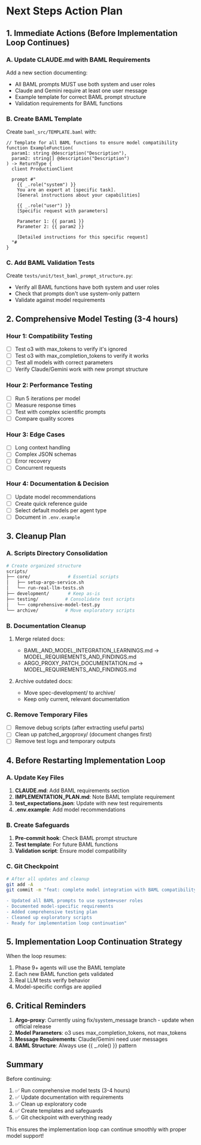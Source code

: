 # Next Steps Action Plan

## 1. Immediate Actions (Before Implementation Loop Continues)

### A. Update CLAUDE.md with BAML Requirements
Add a new section documenting:
- All BAML prompts MUST use both system and user roles
- Claude and Gemini require at least one user message
- Example template for correct BAML prompt structure
- Validation requirements for BAML functions

### B. Create BAML Template
Create `baml_src/TEMPLATE.baml` with:
```baml
// Template for all BAML functions to ensure model compatibility
function ExampleFunction(
  param1: string @description("Description"),
  param2: string[] @description("Description")
) -> ReturnType {
  client ProductionClient
  
  prompt #"
    {{ _.role("system") }}
    You are an expert at [specific task].
    [General instructions about your capabilities]
    
    {{ _.role("user") }}
    [Specific request with parameters]
    
    Parameter 1: {{ param1 }}
    Parameter 2: {{ param2 }}
    
    [Detailed instructions for this specific request]
  "#
}
```

### C. Add BAML Validation Tests
Create `tests/unit/test_baml_prompt_structure.py`:
- Verify all BAML functions have both system and user roles
- Check that prompts don't use system-only pattern
- Validate against model requirements

## 2. Comprehensive Model Testing (3-4 hours)

### Hour 1: Compatibility Testing
- [ ] Test o3 with max_tokens to verify it's ignored
- [ ] Test o3 with max_completion_tokens to verify it works
- [ ] Test all models with correct parameters
- [ ] Verify Claude/Gemini work with new prompt structure

### Hour 2: Performance Testing
- [ ] Run 5 iterations per model
- [ ] Measure response times
- [ ] Test with complex scientific prompts
- [ ] Compare quality scores

### Hour 3: Edge Cases
- [ ] Long context handling
- [ ] Complex JSON schemas
- [ ] Error recovery
- [ ] Concurrent requests

### Hour 4: Documentation & Decision
- [ ] Update model recommendations
- [ ] Create quick reference guide
- [ ] Select default models per agent type
- [ ] Document in `.env.example`

## 3. Cleanup Plan

### A. Scripts Directory Consolidation
```bash
# Create organized structure
scripts/
├── core/              # Essential scripts
│   ├── setup-argo-service.sh
│   └── run-real-llm-tests.sh
├── development/       # Keep as-is
├── testing/          # Consolidate test scripts
│   └── comprehensive-model-test.py
└── archive/          # Move exploratory scripts
```

### B. Documentation Cleanup
1. Merge related docs:
   - BAML_AND_MODEL_INTEGRATION_LEARNINGS.md → MODEL_REQUIREMENTS_AND_FINDINGS.md
   - ARGO_PROXY_PATCH_DOCUMENTATION.md → MODEL_REQUIREMENTS_AND_FINDINGS.md

2. Archive outdated docs:
   - Move spec-development/ to archive/
   - Keep only current, relevant documentation

### C. Remove Temporary Files
- [ ] Remove debug scripts (after extracting useful parts)
- [ ] Clean up patched_argoproxy/ (document changes first)
- [ ] Remove test logs and temporary outputs

## 4. Before Restarting Implementation Loop

### A. Update Key Files
1. **CLAUDE.md**: Add BAML requirements section
2. **IMPLEMENTATION_PLAN.md**: Note BAML template requirement
3. **test_expectations.json**: Update with new test requirements
4. **.env.example**: Add model recommendations

### B. Create Safeguards
1. **Pre-commit hook**: Check BAML prompt structure
2. **Test template**: For future BAML functions
3. **Validation script**: Ensure model compatibility

### C. Git Checkpoint
```bash
# After all updates and cleanup
git add -A
git commit -m "feat: complete model integration with BAML compatibility

- Updated all BAML prompts to use system+user roles
- Documented model-specific requirements
- Added comprehensive testing plan
- Cleaned up exploratory scripts
- Ready for implementation loop continuation"
```

## 5. Implementation Loop Continuation Strategy

When the loop resumes:
1. Phase 9+ agents will use the BAML template
2. Each new BAML function gets validated
3. Real LLM tests verify behavior
4. Model-specific configs are applied

## 6. Critical Reminders

1. **Argo-proxy**: Currently using fix/system_message branch - update when official release
2. **Model Parameters**: o3 uses max_completion_tokens, not max_tokens
3. **Message Requirements**: Claude/Gemini need user messages
4. **BAML Structure**: Always use {{ _.role() }} pattern

## Summary

Before continuing:
1. ✅ Run comprehensive model tests (3-4 hours)
2. ✅ Update documentation with requirements
3. ✅ Clean up exploratory code
4. ✅ Create templates and safeguards
5. ✅ Git checkpoint with everything ready

This ensures the implementation loop can continue smoothly with proper model support!